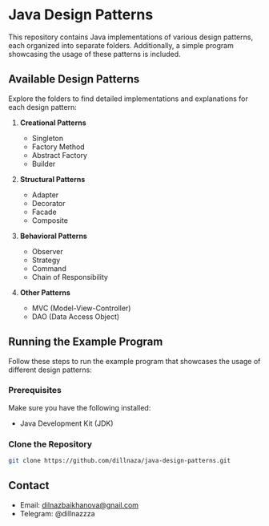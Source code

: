 # Java Design Patterns

This repository contains Java implementations of various design patterns, each organized into separate folders. Additionally, a simple program showcasing the usage of these patterns is included.

## Available Design Patterns

Explore the folders to find detailed implementations and explanations for each design pattern:

1. **Creational Patterns**
   - Singleton
   - Factory Method
   - Abstract Factory
   - Builder

2. **Structural Patterns**
   - Adapter
   - Decorator
   - Facade
   - Composite

3. **Behavioral Patterns**
   - Observer
   - Strategy
   - Command
   - Chain of Responsibility

4. **Other Patterns**
   - MVC (Model-View-Controller)
   - DAO (Data Access Object)

## Running the Example Program

Follow these steps to run the example program that showcases the usage of different design patterns:

### Prerequisites

Make sure you have the following installed:

- Java Development Kit (JDK)

### Clone the Repository

```bash
git clone https://github.com/dillnaza/java-design-patterns.git
```

## Contact

- Email: dilnazbaikhanova@gnail.com
- Telegram: @dillnazzza


